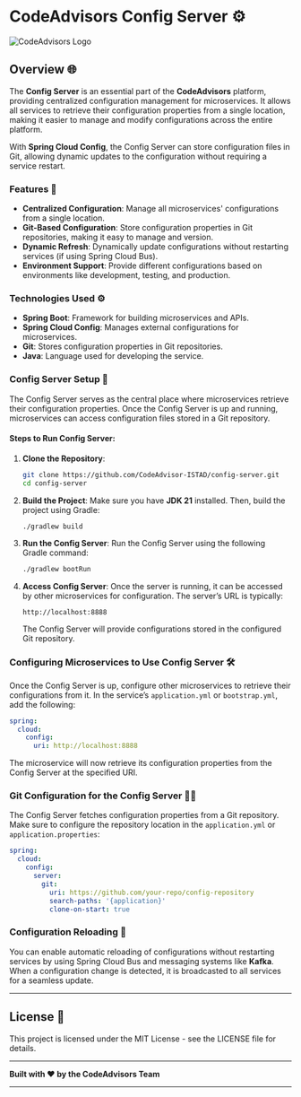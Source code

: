 # CodeAdvisors Config Server ⚙️

![CodeAdvisors Logo](http://167.172.78.79:8090/api/v1/files/preview?fileName=b5d01918-2824-48d7-83e0-fb557ce6bd73_2024-12-21T18-28-24.856529397.jpg)

## Overview 🌐

The **Config Server** is an essential part of the **CodeAdvisors** platform, providing centralized configuration management for microservices. It allows all services to retrieve their configuration properties from a single location, making it easier to manage and modify configurations across the entire platform.

With **Spring Cloud Config**, the Config Server can store configuration files in Git, allowing dynamic updates to the configuration without requiring a service restart.

### Features 🌟

- **Centralized Configuration**: Manage all microservices' configurations from a single location.
- **Git-Based Configuration**: Store configuration properties in Git repositories, making it easy to manage and version.
- **Dynamic Refresh**: Dynamically update configurations without restarting services (if using Spring Cloud Bus).
- **Environment Support**: Provide different configurations based on environments like development, testing, and production.

### Technologies Used ⚙️

- **Spring Boot**: Framework for building microservices and APIs.
- **Spring Cloud Config**: Manages external configurations for microservices.
- **Git**: Stores configuration properties in Git repositories.
- **Java**: Language used for developing the service.

### Config Server Setup 🚀

The Config Server serves as the central place where microservices retrieve their configuration properties. Once the Config Server is up and running, microservices can access configuration files stored in a Git repository.

#### Steps to Run Config Server:

1. **Clone the Repository**:
   ```bash
   git clone https://github.com/CodeAdvisor-ISTAD/config-server.git
   cd config-server
   ```

2. **Build the Project**:
   Make sure you have **JDK 21** installed. Then, build the project using Gradle:
   ```bash
   ./gradlew build
   ```

3. **Run the Config Server**:
   Run the Config Server using the following Gradle command:
   ```bash
   ./gradlew bootRun
   ```

4. **Access Config Server**:
   Once the server is running, it can be accessed by other microservices for configuration. The server’s URL is typically:
   ```url
   http://localhost:8888
   ```

   The Config Server will provide configurations stored in the configured Git repository.

### Configuring Microservices to Use Config Server 🛠️

Once the Config Server is up, configure other microservices to retrieve their configurations from it. In the service’s `application.yml` or `bootstrap.yml`, add the following:

```yaml
spring:
  cloud:
    config:
      uri: http://localhost:8888
```

The microservice will now retrieve its configuration properties from the Config Server at the specified URI.

### Git Configuration for the Config Server 🧑‍💻

The Config Server fetches configuration properties from a Git repository. Make sure to configure the repository location in the `application.yml` or `application.properties`:

```yaml
spring:
  cloud:
    config:
      server:
        git:
          uri: https://github.com/your-repo/config-repository
          search-paths: '{application}'
          clone-on-start: true
```

### Configuration Reloading 🔄

You can enable automatic reloading of configurations without restarting services by using Spring Cloud Bus and messaging systems like **Kafka**. When a configuration change is detected, it is broadcasted to all services for a seamless update.

---

## License 📜

This project is licensed under the MIT License - see the LICENSE file for details.

---

**Built with ❤️ by the CodeAdvisors Team**

---

